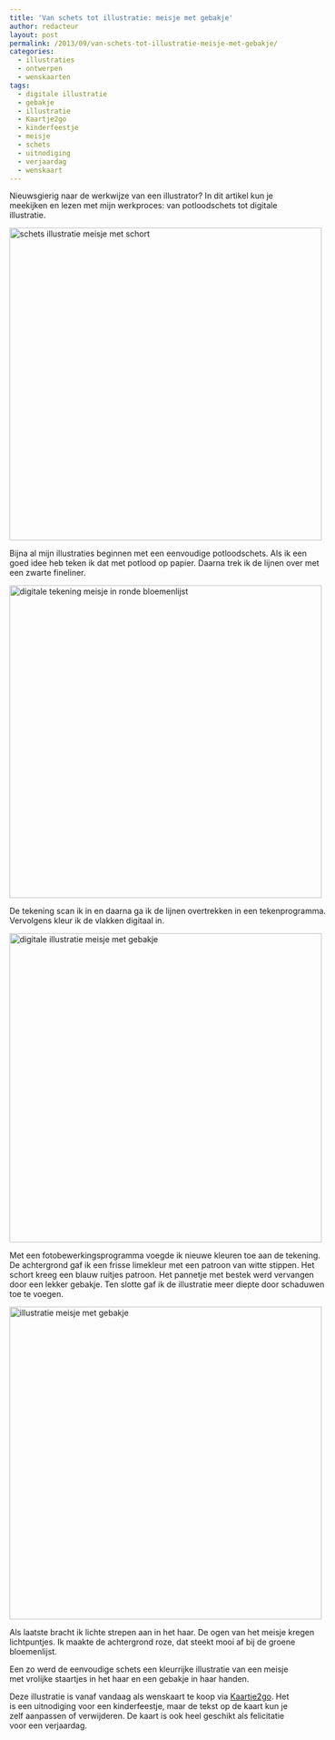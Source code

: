 ```yaml
---
title: 'Van schets tot illustratie: meisje met gebakje'
author: redacteur
layout: post
permalink: /2013/09/van-schets-tot-illustratie-meisje-met-gebakje/
categories:
  - illustraties
  - ontwerpen
  - wenskaarten
tags:
  - digitale illustratie
  - gebakje
  - illustratie
  - Kaartje2go
  - kinderfeestje
  - meisje
  - schets
  - uitnodiging
  - verjaardag
  - wenskaart
---
```

Nieuwsgierig naar de werkwijze van een illustrator? In dit artikel kun je meekijken en lezen met mijn werkproces: van potloodschets tot digitale illustratie.

<div id="attachment_4122" style="width: 560px" class="wp-caption aligncenter">
  <img class="size-full wp-image-4122 " src="/wordpress/wp-content/uploads/2013/09/illustratie_meisje_schets.jpg" alt="schets illustratie meisje met schort" width="550" height="550" />
  
  <p class="wp-caption-text">
    Bijna al mijn illustraties beginnen met een eenvoudige potloodschets. Als ik een goed idee heb teken ik dat met potlood op papier. Daarna trek ik de lijnen over met een zwarte fineliner.
  </p>
</div>

<div id="attachment_4123" style="width: 560px" class="wp-caption aligncenter">
  <img class="size-full wp-image-4123 " src="/wordpress/wp-content/uploads/2013/09/illustratie_meisje_vector.gif" alt="digitale tekening meisje in ronde bloemenlijst" width="550" height="550" />
  
  <p class="wp-caption-text">
    De tekening scan ik in en daarna ga ik de lijnen overtrekken in een tekenprogramma. Vervolgens kleur ik de vlakken digitaal in.
  </p>
</div>

<div id="attachment_4120" style="width: 560px" class="wp-caption aligncenter">
  <img class="size-full wp-image-4120 " src="/wordpress/wp-content/uploads/2013/09/illustratie_meisje_met_gebakje.jpg" alt="digitale illustratie meisje met gebakje " width="550" height="544" />
  
  <p class="wp-caption-text">
    Met een fotobewerkingsprogramma voegde ik nieuwe kleuren toe aan de tekening. De achtergrond gaf ik een frisse limekleur met een patroon van witte stippen. Het schort kreeg een blauw ruitjes patroon. Het pannetje met bestek werd vervangen door een lekker gebakje. Ten slotte gaf ik de illustratie meer diepte door schaduwen toe te voegen.
  </p>
</div>

<div id="attachment_4121" style="width: 560px" class="wp-caption aligncenter">
  <img class="size-full wp-image-4121" src="/wordpress/wp-content/uploads/2013/09/illustratie_meisje_met_gebakje2.jpg" alt="illustratie meisje met gebakje" width="550" height="550" />
  
  <p class="wp-caption-text">
    Als laatste bracht ik lichte strepen aan in het haar. De ogen van het meisje kregen lichtpuntjes. Ik maakte de achtergrond roze, dat steekt mooi af bij de groene bloemenlijst.
  </p>
</div>

Een zo werd de eenvoudige schets een kleurrijke illustratie van een meisje met vrolijke staartjes in het haar en een gebakje in haar handen.

Deze illustratie is vanaf vandaag als wenskaart te koop via <a title="koop de wenskaart van de illustratie via Kaartje2go" href="http://www.kaartje2go.nl/uitnodigingen/kinderfeestje-meisje-met-gebakje" target="_blank">Kaartje2go</a>. Het is een uitnodiging voor een kinderfeestje, maar de tekst op de kaart kun je zelf aanpassen of verwijderen. De kaart is ook heel geschikt als felicitatie voor een verjaardag.
